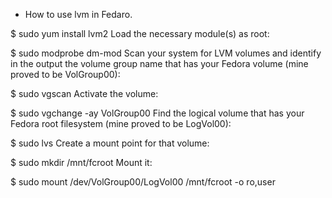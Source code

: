 * How to use lvm in Fedaro.

$ sudo yum install lvm2
Load the necessary module(s) as root:

$ sudo modprobe dm-mod
Scan your system for LVM volumes and identify in the output the volume group name that has your Fedora volume (mine proved to be VolGroup00):

$ sudo vgscan
Activate the volume:

$ sudo vgchange -ay VolGroup00
Find the logical volume that has your Fedora root filesystem (mine proved to be LogVol00):

$ sudo lvs
Create a mount point for that volume:

$ sudo mkdir /mnt/fcroot
Mount it:

$ sudo mount /dev/VolGroup00/LogVol00 /mnt/fcroot -o ro,user
